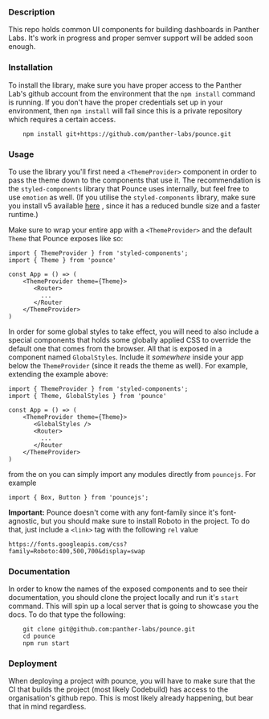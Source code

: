 ### Description

This repo holds common UI components for building dashboards in Panther Labs. It's
work in progress and proper semver support will be added soon enough.

### Installation

To install the library, make sure you have proper access to the Panther Lab's
github account from the environment that the `npm install` command is running. If you don't
have the proper credentials set up in your environment, then `npm install` will fail
since this is a private repository which requires a certain access.

```text
    npm install git+https://github.com/panther-labs/pounce.git
```

### Usage

To use the library you'll first need a `<ThemeProvider>` component in order to pass the
theme down to the components that use it. The recommendation is the `styled-components` library that
Pounce uses internally, but feel free to use `emotion` as well. (If you utilise the `styled-components` library, make sure you install v5 available [here](https://github.com/styled-components/styled-components/releases/tag/v5.0.0-beta.8)
, since it has a reduced bundle size and a faster runtime.)

Make sure to wrap your entire app with a `<ThemeProvider>` and the default `Theme` that Pounce exposes like so:

```text
import { ThemeProvider } from 'styled-components';
import { Theme } from 'pounce'

const App = () => (
    <ThemeProvider theme={Theme}>
       <Router>
         ...
       </Router
    </ThemeProvider>
)

```

In order for some global styles to take effect, you will need to also include a special
components that holds some globally applied CSS to override the default one that comes from
the browser. All that is exposed in a component named `GlobalStyles`. Include it _somewhere_ inside
your app below the `ThemeProvider` (since it reads the theme as well). For example, extending the example above:

```text
import { ThemeProvider } from 'styled-components';
import { Theme, GlobalStyles } from 'pounce'

const App = () => (
    <ThemeProvider theme={Theme}>
       <GlobalStyles />
       <Router>
         ...
       </Router
    </ThemeProvider>
)

```

from the on you can simply import any modules directly from `pouncejs`. For example

```text
import { Box, Button } from 'pouncejs';
```

**Important:** Pounce doesn't come with any font-family since it's font-agnostic, but you should make sure to install
Roboto in the project. To do that, just include a `<link>` tag with the following `rel` value

`https://fonts.googleapis.com/css?family=Roboto:400,500,700&display=swap`

### Documentation

In order to know the names of the exposed components and to see their documentation,
you should clone the project locally and run it's `start` command. This will spin up
a local server that is going to showcase you the docs. To do that type the following:

```text
    git clone git@github.com:panther-labs/pounce.git
    cd pounce
    npm run start
```

### Deployment

When deploying a project with pounce, you will have to make sure that the CI that builds
the project (most likely Codebuild) has access to the organisation's github repo. This is
most likely already happening, but bear that in mind regardless.
